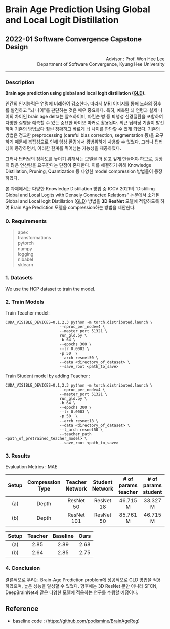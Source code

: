# Brain Age Prediction Using Global and Local Logit Distillation
## 2022-01 Software Convergence Capstone Design

<div align="right">
Advisor : Prof. Won Hee Lee <br>
Department of Software Convergence, Kyung Hee University
</div>

------------------

### Description
**Brain age prediction using global and local logit distillation ([GLD](https://openaccess.thecvf.com/content/ICCV2021/html/Kim_Distilling_Global_and_Local_Logits_With_Densely_Connected_Relations_ICCV_2021_paper.html)).**

  인간의 인지능력은 연령에 비례하여 감소한다. 따라서 MRI 이미지를 통해 노화의 징후를 발견하고 "뇌 나이"를 판단하는 것은 매우 중요하다. 특히, 예측된 뇌 연령과 실제 나이의 차이인 brain age delta는 알츠하이머, 파킨슨 병 등 퇴행성 신경질환을 포함하여 다양한 질병을 예측할 수 있는 중요한 바이오 마커로 활용된다. 최근 딥러닝 기술이 발전하며 기존의 방법보다 훨씬 정확하고 빠르게 뇌 나이를 판단할 수 있게 되었다. 기존의 방법은 정교한 preprocessing (careful bias correction, segmentation 등)을 요구하기 때문에 복잡성으로 인해 임상 환경에서 광범위하게 사용할 수 없었다. 그러나 딥러닝이 등장하면서, 이러한 한계를 뛰어넘는 가능성을 제공하였다.

  그러나 딥러닝의 정확도를 높이기 위해서는 모델을 더 넓고 깊게 만들어야 하므로, 굉장히 많은 연산량을 요구한다는 단점이 존재한다. 이를 해결하기 위해 Knowledge Distillation, Pruning, Quantization 등 다양한 model compression 방법들이 등장하였다. 
  
본 과제에서는 다양한 Knowledge Distillation 방법 중 ICCV 2021의 “Distilling Global and Local Logits with Densely Connected Relations” 논문에서 소개된 Global and Local logit Distillation ([GLD](https://openaccess.thecvf.com/content/ICCV2021/html/Kim_Distilling_Global_and_Local_Logits_With_Densely_Connected_Relations_ICCV_2021_paper.html)) 방법을 **3D ResNet** 모델에 적합하도록 하여 Brain Age Prediction 모델을 compression하는 방법을 제안한다.

### 0. Requirements
>apex  
>transformations  
>pytorch  
>numpy  
>logging  
>nibabel  
>sklearn

### 1. Datasets
We use the HCP dataset to train the model.

### 2. Train Models

Train Teacher model:

```shell
CUDA_VISIBLE_DEVICES=0,1,2,3 python -m torch.distributed.launch \
                        --nproc_per_node=4 \
                        --master_port 51321 \
                        run_gld.py \
                        -b 64 \
                        --epochs 300 \
                        --lr 0.0003 \
                        -p 50  \
                        --arch resnet50 \
                        --data <directory_of_dataset> \
                        --save_root <path_to_save> 
```

Train Student model by adding Teacher : 

```shell
CUDA_VISIBLE_DEVICES=0,1,2,3 python -m torch.distributed.launch \
                        --nproc_per_node=4 \
                        --master_port 51321 \
                        run_gld.py \
                        -b 64 \
                        --epochs 300 \
                        --lr 0.0003 \
                        -p 50  \
                        --arch resnet18 \
                        --data <directory_of_dataset> \
                        --t_arch resnet50 \
                        --teacher_path <path_of_pretrained_teacher_model> \
                        --save_root <path_to_save> 
```

### 3. Results

Evaluation Metrics : MAE

Setup  | Compression Type  |  Teacher Network  | Student Network  |  # of params teacher  |  # of params student  
:---:|:---:|:---:|:---:|:---:|:---:|
(a)  | Depth  |  ResNet 50  | ResNet 18  |  46.715 M  |  33.327 M
(b)  | Depth  |  ResNet 101  | ResNet 50  |  85.761 M  |  46.715 M


Setup  | Teacher  |  Baseline  | Ours  
:---:|:---:|:---:|:---:
(a)  | 2.85 |  2.89  | 2.68  
(b)  | 2.64  |  2.85  | 2.75  


### 4. Conclusion
결론적으로 우리는 Brain-Age Prediction problem에 성공적으로 GLD 방법을 적용하였으며, 높은 성능을 달성할 수 있었다. 향후에는 3D ResNet 뿐만 아니라 SFCN, DeepBrainNet과 같은 다양한 모델에 적용하는 연구를 수행할 예정이다.

## Reference
* baseline code : (https://github.com/podismine/BrainAgeReg)
